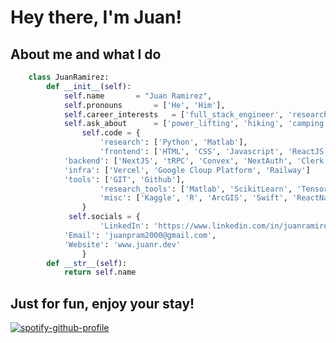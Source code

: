 # Hey there, I'm Juan!
## About me and what I do
```python
	class JuanRamirez:
    	def __init__(self): 
        	self.name 		= "Juan Ramirez",
    		self.pronouns 		= ['He', 'Him'],
        	self.career_interests 	= ['full_stack_engineer', 'research', 'data_science', 'ml_engineer', 'teaching', 'mentoring'],
        	self.ask_about 		= ['power_lifting', 'hiking', 'camping', 'photography', 'youtube', 'sudoku'],
            	self.code = {
            		'research': ['Python', 'Matlab'],
                	'frontend': ['HTML', 'CSS', 'Javascript', 'ReactJS' ,'TailwindCSS'],
			'backend': ['NextJS', 'tRPC', 'Convex', 'NextAuth', 'Clerk', 'ExpressJS', 'Flask', 'Prsima'],
			'infra': ['Vercel', 'Google Cloup Platform', 'Railway']
			'tools': ['GIT', 'Github'],
                	'research_tools': ['Matlab', 'ScikitLearn', 'TensorFlow', 'Pandas', 'MatPlotLib', 'Seaborn', 'Jupyter notebook'],
                	'misc': ['Kaggle', 'R', 'ArcGIS', 'Swift', 'ReactNative']
            	}
           	 self.socials = {
            		'LinkedIn': 'https://www.linkedin.com/in/juanramirez2000/',
			'Email': 'juanpram2000@gmail.com',
			'Website': 'www.juanr.dev'
            	}
       	def __str__(self):
        	return self.name
```
## Just for fun, enjoy your stay!

[![spotify-github-profile](https://spotify-github-profile.vercel.app/api/view?uid=12139070956&cover_image=true&theme=default)](https://github.com/kittinan/spotify-github-profile)
